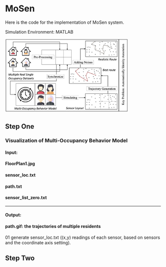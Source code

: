 # MoSen

Here is the code for the implementation of MoSen system.

Simulation Environment: MATLAB



<img src="architecture2.jpg" width="400"/>

## Step One

### Visualization of Multi-Occupancy Behavior Model

#### Input:
#### FloorPlan1.jpg
#### sensor_loc.txt
#### path.txt
#### sensor_list_zero.txt

-------

#### Output:
#### path.gif: the trajectories of multiple residents 

01 generate sensor_loc.txt ((x,y) readings of each sensor, based on sensors and the coordinate axis setting).



## Step Two
